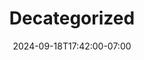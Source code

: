 ---
description: Assorted photos that don't really go anywhere else. Think of this like the Instagram of my website. <p>Last updated <date>September 18, 2024</date>.
date: 2024-09-18T17:42:00-07:00
sort_by: Date
sort_order: desc
title: Decategorized
type: gallery
weight: 2
featured_image: sep18xe3 - 5.jpeg
params:
  theme: dark
---